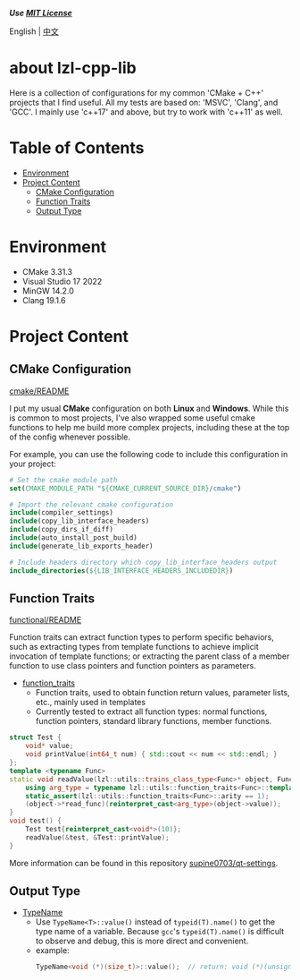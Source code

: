 
***Use [MIT License](./LICENSE)***

English | [中文](./README_zh.md)

# about lzl-cpp-lib <!-- omit in toc -->

Here is a collection of configurations for my common 'CMake + C++' projects that I find useful.
All my tests are based on: 'MSVC', 'Clang', and 'GCC'.
I mainly use 'c++17' and above, but try to work with 'c++11' as well.

# Table of Contents <!-- omit in toc -->

- [Environment](#environment)
- [Project Content](#project-content)
  - [CMake Configuration](#cmake-configuration)
  - [Function Traits](#function-traits)
  - [Output Type](#output-type)

# Environment

- CMake 3.31.3
- Visual Studio 17 2022
- MinGW 14.2.0
- Clang 19.1.6

# Project Content

## CMake Configuration

[cmake/README](./cmake/README.md)

I put my usual **CMake** configuration on both **Linux** and **Windows**. While this is common to most projects, I've also wrapped some useful cmake functions to help me build more complex projects, including these at the top of the config whenever possible.

For example, you can use the following code to include this configuration in your project:

```cmake
# Set the cmake module path
set(CMAKE_MODULE_PATH "${CMAKE_CURRENT_SOURCE_DIR}/cmake")

# Import the relevant cmake configuration
include(compiler_settings)
include(copy_lib_interface_headers)
include(copy_dirs_if_diff)
include(auto_install_post_build)
include(generate_lib_exports_header)

# Include headers directory which copy_lib_interface_headers output
include_directories(${LIB_INTERFACE_HEADERS_INCLUDEDIR})
```

## Function Traits

[functional/README](./utils/functional/README.md)

Function traits can extract function types to perform specific behaviors, such as extracting types from template functions to achieve implicit invocation of template functions; or extracting the parent class of a member function to use class pointers and function pointers as parameters.

- [function_traits](./utils/functional/function_traits.h)
  - Function traits, used to obtain function return values, parameter lists, etc., mainly used in templates
  - Currently tested to extract all function types: normal functions, function pointers, standard library functions, member functions.

```cpp
struct Test {
    void* value;
    void printValue(int64_t num) { std::cout << num << std::endl; }
};
template <typename Func>
static void readValue(lzl::utils::trains_class_type<Func>* object, Func read_func) {
    using arg_type = typename lzl::utils::function_traits<Func>::template arg<0>::type;
    static_assert(lzl::utils::function_traits<Func>::arity == 1);
    (object->*read_func)(reinterpret_cast<arg_type>(object->value));
}
void test() {
    Test test{reinterpret_cast<void*>(10)};
    readValue(&test, &Test::printValue);
}
```

More information can be found in this repository [supine0703/qt-settings](https://github.com/supine0703/qt-settings).

## Output Type

- [TypeName](./utils/type/cxx17/typename.h)
  - Use `TypeName<T>::value()` instead of `typeid(T).name()` to get the type name of a variable. Because `gcc`'s `typeid(T).name()` is difficult to observe and debug, this is more direct and convenient.
  - example:
    ```cpp
    TypeName<void (*)(size_t)>::value();  // return: void (*)(unsigned long long)
    ```

